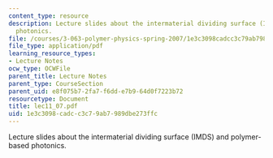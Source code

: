 ```yaml
---
content_type: resource
description: Lecture slides about the intermaterial dividing surface (IMDS) and polymer-based
  photonics.
file: /courses/3-063-polymer-physics-spring-2007/1e3c3098cadcc3c79ab7989dbe273ffc_lec11_07.pdf
file_type: application/pdf
learning_resource_types:
- Lecture Notes
ocw_type: OCWFile
parent_title: Lecture Notes
parent_type: CourseSection
parent_uid: e8f075b7-2fa7-f6dd-e7b9-64d0f7223b72
resourcetype: Document
title: lec11_07.pdf
uid: 1e3c3098-cadc-c3c7-9ab7-989dbe273ffc
---
```

Lecture slides about the intermaterial dividing surface (IMDS) and polymer-based photonics.


